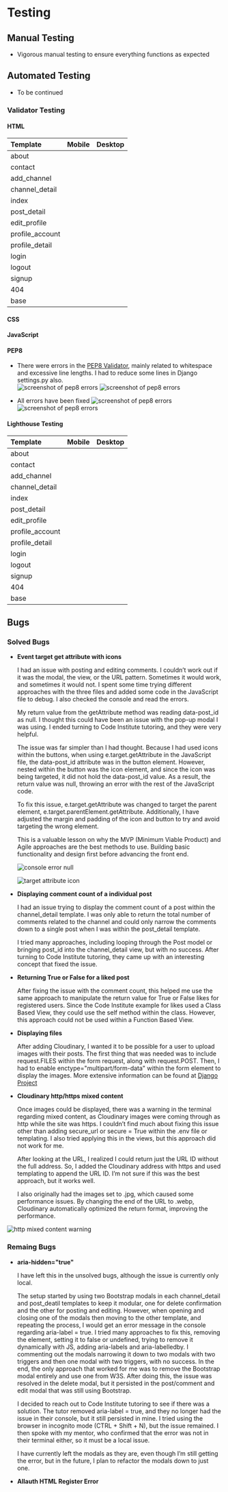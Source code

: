 # Testing

## Manual Testing
- Vigorous manual testing to ensure everything functions as expected

## Automated Testing
- To be continued

### Validator Testing
#### HTML

| Template | Mobile | Desktop |
| :------ | :------: | :------: |
| about | ![]() | ![]() |
| contact | ![]() | ![]() |
| add_channel | ![]() | ![]() |
| channel_detail | ![]() | ![]() |
| index | ![]() | ![]() |
| post_detail | ![]() | ![]() |
| edit_profile | ![]() | ![]() |
| profile_account | ![]() | ![]() |
| profile_detail | ![]() | ![]() |
| login | ![]() | ![]() |
| logout | ![]() | ![]() |
| signup | ![]() | ![]() |
| 404 | ![]() | ![]() |
| base | ![]() | ![]() |

#### CSS
#### JavaScript
#### PEP8
  - There were errors in the [PEP8 Validator](https://pep8ci.herokuapp.com/), mainly related to whitespace and excessive line lengths. I had to reduce some lines in Django settings.py also.  
    ![screenshot of pep8 errors](static/images/readme/pep8-errors.jpg)
    ![screenshot of pep8 errors](static/images/readme/pep8-django-error.jpg)

  - All errors have been fixed
    ![screenshot of pep8 errors](static/images/readme/pep8-django-fix.jpg)
    ![screenshot of pep8 errors](static/images/readme/pep8-django-fix.jpg)

#### Lighthouse Testing

| Template | Mobile | Desktop |
| :------ | :------: | :------: |
| about | ![]() | ![]() |
| contact | ![]() | ![]() |
| add_channel | ![]() | ![]() |
| channel_detail | ![]() | ![]() |
| index | ![]() | ![]() |
| post_detail | ![]() | ![]() |
| edit_profile | ![]() | ![]() |
| profile_account | ![]() | ![]() |
| profile_detail | ![]() | ![]() |
| login | ![]() | ![]() |
| logout | ![]() | ![]() |
| signup | ![]() | ![]() |
| 404 | ![]() | ![]() |
| base | ![]() | ![]() |


## Bugs
### Solved Bugs
- **Event target get attribute with icons**

  I had an issue with posting and editing comments. I couldn’t work out if it was the modal, the view, or the URL pattern. Sometimes it would work, and sometimes it would not. I spent some time trying different approaches with the three files and added some code in the JavaScript file to debug. I also checked the console and read the errors.

  My return value from the getAttribute method was reading data-post_id as null. I thought this could have been an issue with the pop-up modal I was using. I ended turning to Code Institute tutoring, and they were very helpful.

  The issue was far simpler than I had thought. Because I had used icons within the buttons, when using e.target.getAttribute in the JavaScript file, the data-post_id attribute was in the button element. However, nested within the button was the icon element, and since the icon was being targeted, it did not hold the data-post_id value. As a result, the return value was null, throwing an error with the rest of the JavaScript code.

  To fix this issue, e.target.getAttribute was changed to target the parent element, e.target.parentElement.getAttribute. Additionally, I have adjusted the margin and padding of the icon and button to try and avoid targeting the wrong element.

  This is a valuable lesson on why the MVP (Minimum Viable Product) and Agile approaches are the best methods to use. Building basic functionality and design first before advancing the front end.

  ![console error null](static/images/readme/js-null-error.jpg)

  ![target attribute icon](static/images/readme/js-icon-target.jpg)

- **Displaying comment count of a individual post**

  I had an issue trying to display the comment count of a post within the channel_detail template. I was only able to return the total number of comments related to the channel and could only narrow the comments down to a single post when I was within the post_detail template.

  I tried many approaches, including looping through the Post model or bringing post_id into the channel_detail view, but with no success. After turning to Code Institute tutoring, they came up with an interesting concept that fixed the issue.

- **Returning True or False for a liked post**

  After fixing the issue with the comment count, this helped me use the same approach to manipulate the return value for True or False likes for registered users. Since the Code Institute example for likes used a Class Based View, they could use the self method within the class. However, this approach could not be used within a Function Based View.

- **Displaying files**

  After adding Cloudinary, I wanted it to be possible for a user to upload images with their posts. The first thing that was needed was to include request.FILES within the form request, along with request.POST. Then, I had to enable enctype="multipart/form-data" within the form element to display the images. More extensive information can be found at [Django Project](https://docs.djangoproject.com/en/5.1/topics/http/file-uploads/)

- **Cloudinary http/https mixed content**

  Once images could be displayed, there was a warning in the terminal regarding mixed content, as Cloudinary images were coming through as http while the site was https. I couldn’t find much about fixing this issue other than adding secure_url or secure = True within the .env file or templating. I also tried applying this in the views, but this approach did not work for me.

  After looking at the URL, I realized I could return just the URL ID without the full address. So, I added the Cloudinary address with https and used templating to append the URL ID. I’m not sure if this was the best approach, but it works well.

  I also originally had the images set to .jpg, which caused some performance issues. By changing the end of the URL to .webp, Cloudinary automatically optimized the return format, improving the performance.

![http mixed content warning](static/images/readme/mixed-content-http.jpg)


### Remaing Bugs
- **aria-hidden="true"**

  I have left this in the unsolved bugs, although the issue is currently only local.

  The setup started by using two Bootstrap modals in each channel_detail and post_deatil templates to keep it modular, one for delete confirmation and the other for posting and editing. However, when opening and closing one of the modals then moving to the other template, and repeating the process, I would get an error message in the console regarding aria-label = true. I tried many approaches to fix this, removing the element, setting it to false or undefined, trying to remove it dynamically with JS, adding aria-labels and aria-labelledby. I commenting out the modals narrowing it down to two modals with two triggers and then one modal with two triggers, with no success. In the end, the only approach that worked for me was to remove the Bootstrap modal entirely and use one from W3S. After doing this, the issue was resolved in the delete modal, but it persisted in the post/comment and edit modal that was still using Bootstrap.

  I decided to reach out to Code Institute tutoring to see if there was a solution. The tutor removed aria-label = true, and they no longer had the issue in their console, but it still persisted in mine. I tried using the browser in incognito mode (CTRL + Shift + N), but the issue remained. I then spoke with my mentor, who confirmed that the error was not in their terminal either, so it must be a local issue. 

  I have currently left the modals as they are, even though I’m still getting the error, but in the future, I plan to refactor the modals down to just one.

- **Allauth HTML Register Error**
